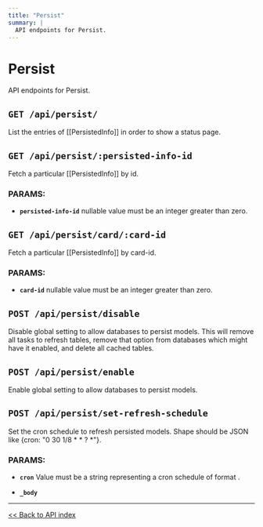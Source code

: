 ```yaml
---
title: "Persist"
summary: |
  API endpoints for Persist.
---
```


# Persist

API endpoints for Persist.

## `GET /api/persist/`

List the entries of [[PersistedInfo]] in order to show a status page.

## `GET /api/persist/:persisted-info-id`

Fetch a particular [[PersistedInfo]] by id.

### PARAMS:

-  **`persisted-info-id`** nullable value must be an integer greater than zero.

## `GET /api/persist/card/:card-id`

Fetch a particular [[PersistedInfo]] by card-id.

### PARAMS:

-  **`card-id`** nullable value must be an integer greater than zero.

## `POST /api/persist/disable`

Disable global setting to allow databases to persist models. This will remove all tasks to refresh tables, remove
  that option from databases which might have it enabled, and delete all cached tables.

## `POST /api/persist/enable`

Enable global setting to allow databases to persist models.

## `POST /api/persist/set-refresh-schedule`

Set the cron schedule to refresh persisted models.
   Shape should be JSON like {cron: "0 30 1/8 * * ? *"}.

### PARAMS:

-  **`cron`** Value must be a string representing a cron schedule of format <seconds> <minutes> <hours> <day of month> <month> <day of week> <year>.

-  **`_body`**

---

[<< Back to API index](../api-documentation.md)